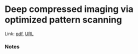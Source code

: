 
# Deep compressed imaging via optimized pattern scanning

Link: [pdf](zotero://select/items/@zhang2021), [URL](https://opg.optica.org/abstract.cfm?URI=prj-9-3-B57)

### Notes